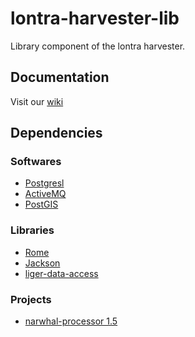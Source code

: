 lontra-harvester-lib
========================

Library component of the lontra harvester.

Documentation
-------------
Visit our [wiki](https://github.com/WingLongitude/lontra-harvester/wiki)


Dependencies
------------
### Softwares
* [Postgresl](http://www.postgresql.org/)
* [ActiveMQ](http://activemq.apache.org/)
* [PostGIS](http://postgis.net/)

### Libraries
* [Rome](https://github.com/rometools/rome)
* [Jackson](https://github.com/FasterXML/jackson)
* [liger-data-access](https://github.com/WingLongitude/liger-data-access)

### Projects
* [narwhal-processor 1.5](https://github.com/Canadensys/narwhal-processor)
